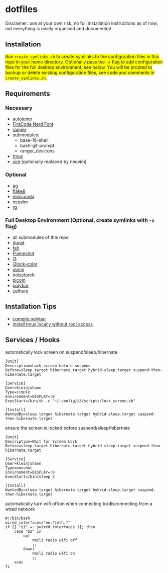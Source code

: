 # dotfiles

Disclaimer: use at your own risk, no full installation instructions as of now, not everything is nicely organised and documented

## Installation

<span style="background-color: #FFFF00">Run `create_symlinks.sh` to create symlinks to the configuration files in this repo in your home directory. Optionally pass the `-x` flag to add configuration files for the full desktop environment, see below. You will be propted to backup or delete existing configuration files, see code and comments in `create_symlinks.sh`.</span>

## Requirements

### Necessary

- [autojump](https://github.com/wting/autojump)
- [FiraCode Nerd Font](https://github.com/ryanoasis/nerd-fonts)
- [ranger](https://github.com/ranger/ranger)
- submodules:
    - base-16-shell
    - bash-git-prompt
    - ranger_devicons
- [tmux](https://github.com/tmux/tmux)
- [vim](https://github.com/vim/vim) (optionally replaced by neovim)

### Optional

- [ag](https://github.com/ggreer/the_silver_searcher)
- [flake8](https://flake8.pycqa.org/en/latest/index.html)
- [miniconda](https://docs.conda.io/en/latest/miniconda.html)
- [neovim](https://github.com/neovim/neovim)
- [rg](https://github.com/BurntSushi/ripgrep)

### Full Desktop Environment (Optional, create symlinks with `-x` flag)

- all submodules of this repo
- [dunst](https://github.com/dunst-project/dunst)
- [feh](https://feh.finalrewind.org)
- [Flameshot](https://github.com/lupoDharkael/flameshot)
- [i3](https://github.com/i3/i3)
- [i3lock-color](https://github.com/Raymo111/i3lock-color)
- [mons](https://github.com/Ventto/mons)
- [noisetorch](https://github.com/lawl/NoiseTorch)
- [picom](https://github.com/yshui/picom)
- [polybar](https://github.com/polybar/polybar)
- [zathura](https://git.pwmt.org/pwmt/zathura)

## Installation Tips

- [compile polybar](https://gist.github.com/kuznero/f4e983c708cd2bdcadc97be695baacf8)
- [install tmux locally without root access](https://gist.github.com/smsharma/0003b61a571cab63ad80)

## Services / Hooks

automatically lock screen on suspend/sleep/hibernate
```
[Unit]
Description=Lock screen before suspend
Before=sleep.target hibernate.target hybrid-sleep.target suspend-then-hibernate.target

[Service]
User=kleinjohann
Type=simple
Environment=DISPLAY=:0
ExecStart=/bin/sh -c "~/.config/i3/scripts/lock_screen.sh"

[Install]
WantedBy=sleep.target hibernate.target hybrid-sleep.target suspend-then-hibernate.target
```

ensure the screen is locked before suspend/sleep/hibernate
```
[Unit]
Description=Wait for Screen Lock
Before=sleep.target hibernate.target hybrid-sleep.target suspend-then-hibernate.target

[Service]
User=kleinjohann
Type=oneshot
Environment=DISPLAY=:0
ExecStart=/bin/sleep 3

[Install]
WantedBy=sleep.target hibernate.target hybrid-sleep.target suspend-then-hibernate.target
```

automatically turn wifi off/on when connecting to/disconnecting from a wired network
```
#!/bin/bash
wired_interfaces="en.*|eth.*"
if [[ "$1" =~ $wired_interfaces ]]; then
    case "$2" in
        up)
            nmcli radio wifi off
            ;;
        down)
            nmcli radio wifi on
            ;;
    esac
fi
```
